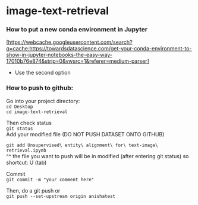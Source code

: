 # image-text-retrieval

### How to put a new conda environment in Jupyter
[https://webcache.googleusercontent.com/search?q=cache:https://towardsdatascience.com/get-your-conda-environment-to-show-in-jupyter-notebooks-the-easy-way-17010b76e874&strip=0&vwsrc=1&referer=medium-parser] 
- Use the second option

### How to push to github: 
Go into your project directory:
<br />
```cd Desktop```
<br />
```cd image-text-retrieval```
<br />

Then check status 
<br />
 ```git status```
 <br />
 Add your modified file (DO NOT PUSH DATASET ONTO GITHUB)
 <br />

 ```git add Unsupervised\ entity\ alignment\ for\ text-image\ retrieval.ipynb```
 <br />
 ^^ the file you want to push will be in modified (after entering git status) so shortcut: U (tab) 
 <br />

 Commit 
 <br />
 ```git commit -m "your comment here"```
 <br />

 Then, do a git push or 
 <br />
 ```git push --set-upstream origin anishatest```
 




